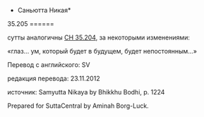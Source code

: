 * Саньютта Никая*

35\.205
\=\=\=\=\=\=

сутты аналогичны [СН 35\.204](/sn35\.204/ru/sv), за некоторыми изменениями:

«глаз… ум, который будет в будущем, будет непостоянным…»

Перевод с английского: SV

редакция перевода: 23\.11\.2012

источник: Samyutta Nikaya by Bhikkhu Bodhi, p\. 1224

Prepared for SuttaCentral by Aminah Borg\-Luck\.